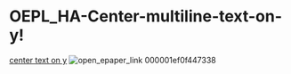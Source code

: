 # OEPL_HA-Center-multiline-text-on-y!
[center text on y](https://github.com/user-attachments/assets/b2fe0de1-9209-45e2-ac91-2cd882740548)
![open_epaper_link 000001ef0f447338](https://github.com/gertlind/OEPL_week_menu/assets/32777118/3e5515e8-66e9-48ae-9be4-3fac8d481f4f)
